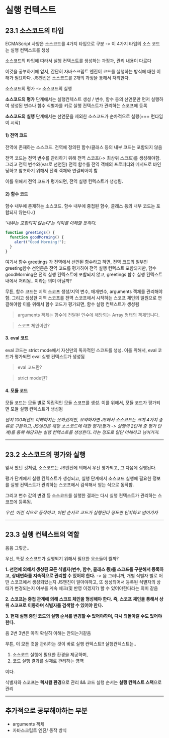 # 실행 컨텍스트

## 23.1 소스코드의 타입

ECMAScript 사양은 소스코드를 4가지 타입으로 구분
-> 이 4가지 타입의 소스 코드는 실행 컨텍스트를 생성

소스코드의 타입에 따라서 실행 컨텍스트를 생성하는 과정과, 관리 내용이 다르다

이것을 공부하기에 앞서, 간단히 자바스크립트 엔진이 코드를 실행하는 방식에 대한 이해가 필요하다. JS엔진은 소스코드를 2개의 과정을 통해서 처리한다.

소스코드의 평가 -> 소스코드의 실행

**소스코드의 평가** 단계에서는 실행컨텍스트 생성 / 변수, 함수 등의 선언문만 먼저 실행하여 생성된 변수나 함수 식별자를 키로 실행 컨텍스트가 관리하는 스코프에 등록

**소스코드의 실행** 단계에서는 선언문을 제외한 소스코드가 순차적으로 실행(=== 런타임이 시작)

#### 1) 전역 코드

전역에 존재하는 소스코드. 전역에 정의된 함수/클래스 등의 내부 코드는 포함되지 않음

전역 코드는 전역 변수를 관리하기 위해 전역 스코프(-> 최상위 스코프)를 생성해야함. 그리고 전역 변수와(var로 선언된) 전역 함수를 전역 객체의 프로퍼티와 메서드로 바인딩하고 참조하기 위해서 전역 객체와 연결되어야 함

이를 위해서 전역 코드가 평가되면, 전역 실행 컨텍스트가 생성됨.

#### 2) 함수 코드

함수 내부에 존재하는 소스코드. 함수 내부에 중첩된 함수, 클래스 등의 내부 코드는 포함되지 않는다.()

_'내부는 포함되지 않는다'는 의미를 이해할 듯하다._

```javascript
function greetings() {
  function goodMorning() {
    alert("Good Morning!");
  }
}
```

여기서 함수 greetings 가 전역에서 선언된 함수라고 하면, 전역 코드의 일부인 greeting함수 선언문은 전역 코드를 평가하여 전역 실행 컨텍스트 포함되지만, 함수 goodMorning은 전역 실행 컨텍스트에 포함되지 않고, greetings 함수 실행 컨텍스트 내에서 처리됨...이라는 의미 아닐까?

무튼, 함수 코드는 지역 스코프 생성/지역 변수, 매개변수, arguments 객체를 관리해야함. 그리고 생성한 지역 스코프를 전역 스코프에서 시작하는 스코프 체인의 일원으로 연결해야함
이를 위해서 함수 코드가 평가되면, 함수 실행 컨텍스트가 생성됨

> arguments 객체는 함수에 전달된 인수에 해당되는 Array 형태의 객체입니다.

> 스코프 체인이란?

#### 3. eval 코드

eval 코드는 strict mode에서 자신만의 독자적인 스코프를 생성. 이를 위해서, eval 코드가 평가되면 eval 실행 컨텍스트가 생성됨

> eval 코드란?

> strict mode란?

#### 4. 모듈 코드

모듈 코드는 모듈 별로 독립적인 모듈 스코프를 생성. 이를 위해서, 모듈 코드가 평가되면 모듈 실행 컨텍스트가 생성됨

_뭔지 100퍼센트 이해하지는 못하겠지만, 요약하자면 JS에서 소스코드는 크게 4가지 종류로 구분되고, JS엔진은 해당 소스코드에 대한 평가(평가 -> 실행의 2단계 중 평가 단계)를 통해 해당되는 실행 컨텍스트를 생성한다..라는 정도로 일단 이해하고 넘어가자._

---

## 23.2 소스코드의 평가와 실행

앞서 봤던 것처럼, 소스코드는 JS엔진에 의해서 우선 평가되고, 그 다음에 실행된다.

평가 단계에서 실행 컨텍스트가 생성되고, 실행 단계에서 소스코드 실행에 필요한 정보를 실행 컨텍스트가 관리하는 스코프에서 검색해서 얻는 식으로 동작함.

그리고 변수 값의 변경 등 소스코드를 실행한 결과는 다시 실행 컨텍스트가 관리하는 스코프에 등록됨.

_우선, 이런 식으로 동작하고, 어떤 순서로 코드가 실행된다 정도만 인지하고 넘어가자_

---

## 23.3 실행 컨텍스트의 역할

음음 그렇군..

우선, 특정 소스코드가 실행되기 위해서 필요한 요소들이 뭘까?

**1. 선언에 의해서 생성된 모든 식별자(변수, 함수, 클래스 등)를 스코프를 구분해서 등록하고, 상태변화를 지속적으로 관리할 수 있어야 한다.**
-> 음 그러니까, 개별 식별자 별로 어떤 스코프에서 생성되었는지 JS엔진이 알아야하고, 또 생성되어서 등록된 식별자의 상태가 변경되는지 여부를 계속 체크(및 반영 이겠지?) 할 수 있어야한다라는 의미 같음

**2. 스코프는 중첩 관계에 의해 스코프 체인을 형성해야 한다. 즉, 스코프 체인을 통해서 상위 스코프로 이동하며 식별자를 검색할 수 있어야 한다.**

**3. 현재 실행 중인 코드의 실행 순서를 변경할 수 있어야하며, 다시 되돌아갈 수도 있어야 한다.**

음 2번 3번은 아직 확실히 이해는 안되는거같음

무튼, 이 모든 것을 관리하는 것이 바로 실행 컨텍스트!! 실행컨텍스트는..

1. 소스코드 실행에 필요한 환경을 제공하며,
2. 코드 실행 결과를 실제로 관리하는 영역

이다.

식별자와 스코프는 **렉시컬 환경**으로 관리 && 코드 실행 순서는 **실행 컨텍스트 스택**으로 관리

---

## 추가적으로 공부해야하는 부분

- arguments 객체
- 자바스크립트 엔진/ 동작 방식
